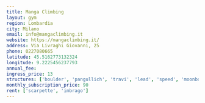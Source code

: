 ```yaml
---
title: Manga Climbing
layout: gym
region: Lombardia
city: Milano
email: info@mangaclimbing.it
website: https://mangaclimbing.it/
address: Via Livraghi Giovanni, 25
phone: 0227080665
latitude: 45.5162773132324
longitude: 9.2225456237793
annual_fee: 
ingress_price: 13
structures: ['boulder', 'pangullich', 'travi', 'lead', 'speed', 'moonboard', 'systemwall', 'salapesi']
monthly_subscription_price: 90
rent: ['scarpette', 'imbrago']
---
```


